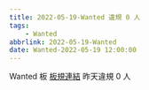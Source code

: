```yaml
---
title: 2022-05-19-Wanted 違規 0 人
tags:
    - Wanted
abbrlink: 2022-05-19-Wanted
date: Wanted-2022-05-19 12:00:00
---
```

Wanted 板 [板規連結](https://www.ptt.cc/bbs/Wanted/M.1608829773.A.D3B.html)
昨天違規 0 人
